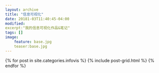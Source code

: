 ```yaml
---
layout: archive	 
title: "信息可视化"
date: 20181-03T11:40:45-04:00
modified:
excerpt:"我的信息可视化作品&笔记"
tags: []
image: 
	feature: base.jpg
	teaser:base.jpg
---
```

<div class="tiles">

{% for post in site.categories.infovis %}
	{% include post-grid.html %}
{% endfor %}
</div>